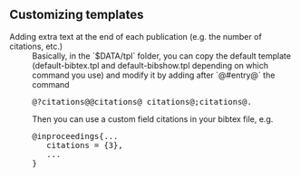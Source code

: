 ## Customizing templates

<dl class="faq">

<dt>Adding extra text at the end of each publication (e.g. the number of citations, etc.)</dt>

<dd>Basically, in the `$DATA/tpl` folder, you can copy the default template (default-bibtex.tpl and default-bibshow.tpl depending on which command you use) and modify it by adding after `@#entry@` the command

<pre>@?citations@@citations@ citations@;citations@.</pre>

Then you can use a custom field citations in your bibtex file, e.g.

<pre>@inproceedings{...
   citations = {3},
   ...
}</pre>

</dd>

</dl>